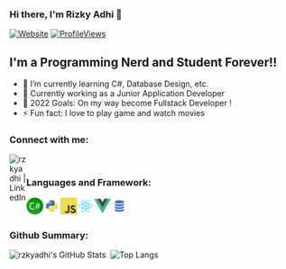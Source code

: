### Hi there, I'm Rizky Adhi 👋 

[![Website](https://img.shields.io/website?label=frontend-rizky.web.app&style=for-the-badge&url=https%3A%2F%2Fcodestackr.com)](https://frontend-rizky.web.app)
[![ProfileViews](https://komarev.com/ghpvc/?username=rzkyadhi&color=brightgreen&style=flat-square)](https://github.com/rzkyadhi)

## I'm a Programming Nerd and Student Forever!!

- 🌱 I’m currently learning C#, Database Design, etc.
- 👯 Currently working as a Junior Application Developer
- 🥅 2022 Goals: On my way become Fullstack Developer !
- ⚡ Fun fact: I love to play game and watch movies

### Connect with me:

[<img align="left" alt="rzkyadhi | LinkedIn" width="30px" src="https://cdn.jsdelivr.net/npm/simple-icons@v3/icons/linkedin.svg" />][linkedin]

<br />

### Languages and Framework:

[<img align="left" alt="Csharp" width="30px" src="https://raw.githubusercontent.com/github/explore/80688e429a7d4ef2fca1e82350fe8e3517d3494d/topics/csharp/csharp.png" />][website]
[<img align="left" alt="Python" width="30px" src="https://raw.githubusercontent.com/github/explore/80688e429a7d4ef2fca1e82350fe8e3517d3494d/topics/python/python.png" />][website]
[<img align="left" alt="Javascript" width="30px" src="https://raw.githubusercontent.com/github/explore/80688e429a7d4ef2fca1e82350fe8e3517d3494d/topics/javascript/javascript.png" />][website]
[<img align="left" alt="React" width="30px" src="https://raw.githubusercontent.com/github/explore/80688e429a7d4ef2fca1e82350fe8e3517d3494d/topics/react/react.png" />][website]
[<img align="left" alt="Vue" width="30px" src="https://raw.githubusercontent.com/github/explore/80688e429a7d4ef2fca1e82350fe8e3517d3494d/topics/vue/vue.png" />][website]
[<img align="left" alt="Sql" width="30px" src="https://raw.githubusercontent.com/github/explore/80688e429a7d4ef2fca1e82350fe8e3517d3494d/topics/sql/sql.png" />][website]

<br />
<br />

### Github Summary:

<img width="420" alt="rzkyadhi's GitHub Stats" src="https://github-readme-stats.vercel.app/api?username=rzkyadhi&show_icons=true&hide_border=true&theme=radical" />&nbsp;
<img height="165" alt="Top Langs" src="https://github-readme-stats.vercel.app/api/top-langs/?username=rzkyadhi&hide_border=true&theme=radical&layout=compact" />

[website]: https://frontend-rizky.web.app
[linkedin]: https://www.linkedin.com/in/rzkyadhi/
[rzkyadhi's GitHub stats]: https://github-readme-stats.vercel.app/api?username=rzkyadhi
[Top Langs]: https://github-readme-stats.vercel.app/api/top-langs/?username=rzkyadhi&count_private=true&layout=compact
[Profile Views]: https://komarev.com/ghpvc/?username=rzkyadhi&color=brightgreen&style=flat-square

